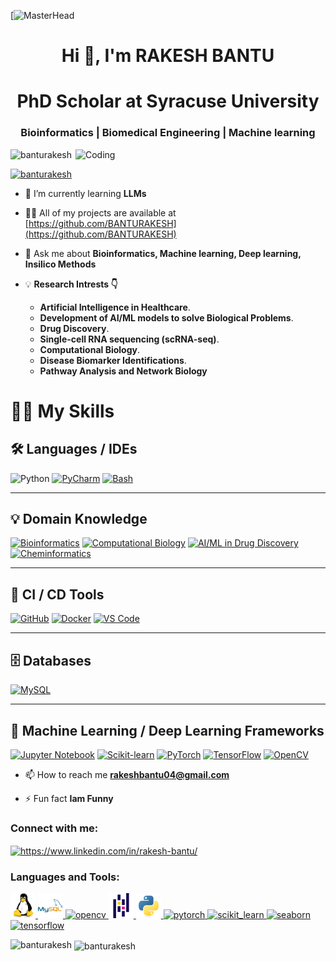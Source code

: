 [![MasterHead](https://t4.ftcdn.net/jpg/05/06/70/67/240_F_506706712_Z4vzx7zBUgtVr1hC5FkYBwFP3Y6sDbmC.jpg)
<h1 align="center">Hi 👋, I'm RAKESH BANTU</h1>
<h1 align="center">PhD Scholar at Syracuse University</h1>
<h3 align="center">Bioinformatics | Biomedical Engineering | Machine learning </h3>
<img align="right" alt="Coding" width="400" src="https://structuralbioinformatician.files.wordpress.com/2013/03/1ece.gif">

<p align="left"> <img src="https://komarev.com/ghpvc/?username=banturakesh&label=Profile%20views&color=0e75b6&style=flat" alt="banturakesh" /> </p>

<p align="left"> <a href="https://github.com/ryo-ma/github-profile-trophy"><img src="https://github-profile-trophy.vercel.app/?username=banturakesh" alt="banturakesh" /></a> </p>

- 🌱 I’m currently learning **LLMs**

- 👨‍💻 All of my projects are available at [https://github.com/BANTURAKESH](https://github.com/BANTURAKESH)

- 💬 Ask me about **Bioinformatics, Machine learning, Deep learning, Insilico Methods**

- 💡 **Research Intrests 👇**
  
     - **Artificial Intelligence in Healthcare**. 
     - **Development of AI/ML models to solve Biological Problems**. 
     - **Drug Discovery**. 
     - **Single-cell RNA sequencing (scRNA-seq)**. 
     - **Computational Biology**. 
     - **Disease Biomarker Identifications**. 
     - **Pathway Analysis and Network Biology**

# 👨‍💻 My Skills

## 🛠️ Languages / IDEs
![Python](https://img.shields.io/badge/-Python-3776AB?style=flat&logo=Python&logoColor=white)
[![PyCharm](https://img.shields.io/badge/-PyCharm-000000?style=flat&logo=PyCharm&logoColor=white)](https://www.jetbrains.com/pycharm/)
[![Bash](https://img.shields.io/badge/-Bash-4EAA25?style=flat&logo=GnuBash&logoColor=white)](https://www.gnu.org/software/bash/)

---

## 💡 Domain Knowledge
[![Bioinformatics](https://img.shields.io/badge/-Bioinformatics-4CA1AF?style=flat)](https://en.wikipedia.org/wiki/Bioinformatics)
[![Computational Biology](https://img.shields.io/badge/-Computational%20Biology-FFB400?style=flat)](https://en.wikipedia.org/wiki/Computational_biology)
[![AI/ML in Drug Discovery](https://img.shields.io/badge/-AI%2FML%20in%20Drug%20Discovery-2496ED?style=flat)](https://en.wikipedia.org/wiki/Artificial_intelligence_in_drug_discovery)
[![Cheminformatics](https://img.shields.io/badge/-Cheminformatics-8A2BE2?style=flat)](https://en.wikipedia.org/wiki/Cheminformatics)

---

## 🔄 CI / CD Tools
[![GitHub](https://img.shields.io/badge/-GitHub-181717?style=flat&logo=GitHub&logoColor=white)](https://github.com/BANTURAKESH?tab=repositories)
[![Docker](https://img.shields.io/badge/-Docker-2496ED?style=flat&logo=docker&logoColor=white)](https://www.docker.com/)
[![VS Code](https://img.shields.io/badge/-VS%20Code-007ACC?style=flat&logo=visual-studio-code&logoColor=white)](https://code.visualstudio.com/)

---

## 🗄️ Databases
[![MySQL](https://img.shields.io/badge/-MySQL-4479A1?style=flat&logo=MySQL&logoColor=white)](https://www.mysql.com/)

---

## 🧠 Machine Learning / Deep Learning Frameworks
[![Jupyter Notebook](https://img.shields.io/badge/-Jupyter%20Notebook-F37626?style=flat&logo=Jupyter&logoColor=white)](https://jupyter.org/)
[![Scikit-learn](https://img.shields.io/badge/-Scikit--Learn-F7931E?style=flat&logo=scikit-learn&logoColor=white)](https://scikit-learn.org/)
[![PyTorch](https://img.shields.io/badge/-PyTorch-EE4C2C?style=flat&logo=PyTorch&logoColor=white)](https://pytorch.org/)
[![TensorFlow](https://img.shields.io/badge/-TensorFlow-FF6F00?style=flat&logo=TensorFlow&logoColor=white)](https://www.tensorflow.org/)
[![OpenCV](https://img.shields.io/badge/-OpenCV-5C3EE8?style=flat&logo=OpenCV&logoColor=white)](https://opencv.org/)


- 📫 How to reach me **rakeshbantu04@gmail.com**

- ⚡ Fun fact **Iam Funny**

<h3 align="left">Connect with me:</h3>
<p align="left">
<a href="https://www.linkedin.com/in/rakesh-bantu/" target="blank"><img align="center" src="https://raw.githubusercontent.com/rahuldkjain/github-profile-readme-generator/master/src/images/icons/Social/linked-in-alt.svg" alt="https://www.linkedin.com/in/rakesh-bantu/" height="30" width="40" /></a></p>

<h3 align="left">Languages and Tools:</h3>
<p align="left"> <a href="https://www.linux.org/" target="_blank" rel="noreferrer"> <img src="https://raw.githubusercontent.com/devicons/devicon/master/icons/linux/linux-original.svg" alt="linux" width="40" height="40"/> </a> <a href="https://www.mysql.com/" target="_blank" rel="noreferrer"> <img src="https://raw.githubusercontent.com/devicons/devicon/master/icons/mysql/mysql-original-wordmark.svg" alt="mysql" width="40" height="40"/> </a> <a href="https://opencv.org/" target="_blank" rel="noreferrer"> <img src="https://www.vectorlogo.zone/logos/opencv/opencv-icon.svg" alt="opencv" width="40" height="40"/> </a> <a href="https://pandas.pydata.org/" target="_blank" rel="noreferrer"> <img src="https://raw.githubusercontent.com/devicons/devicon/2ae2a900d2f041da66e950e4d48052658d850630/icons/pandas/pandas-original.svg" alt="pandas" width="40" height="40"/> </a> <a href="https://www.python.org" target="_blank" rel="noreferrer"> <img src="https://raw.githubusercontent.com/devicons/devicon/master/icons/python/python-original.svg" alt="python" width="40" height="40"/> </a> <a href="https://pytorch.org/" target="_blank" rel="noreferrer"> <img src="https://www.vectorlogo.zone/logos/pytorch/pytorch-icon.svg" alt="pytorch" width="40" height="40"/> </a> <a href="https://scikit-learn.org/" target="_blank" rel="noreferrer"> <img src="https://upload.wikimedia.org/wikipedia/commons/0/05/Scikit_learn_logo_small.svg" alt="scikit_learn" width="40" height="40"/> </a> <a href="https://seaborn.pydata.org/" target="_blank" rel="noreferrer"> <img src="https://seaborn.pydata.org/_images/logo-mark-lightbg.svg" alt="seaborn" width="40" height="40"/> </a> <a href="https://www.tensorflow.org" target="_blank" rel="noreferrer"> <img src="https://www.vectorlogo.zone/logos/tensorflow/tensorflow-icon.svg" alt="tensorflow" width="40" height="40"/> </a> </p>

<p><img align="left" src="https://github-readme-stats.vercel.app/api/top-langs?username=banturakesh&show_icons=true&locale=en&layout=compact" alt="banturakesh" /></p>

<p>&nbsp;<img align="center" src="https://github-readme-stats.vercel.app/api?username=banturakesh&show_icons=true&locale=en" alt="banturakesh" /></p>

